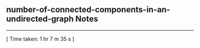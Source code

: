 <h2>number-of-connected-components-in-an-undirected-graph Notes</h2><hr>[ Time taken: 1 hr 7 m 35 s ]